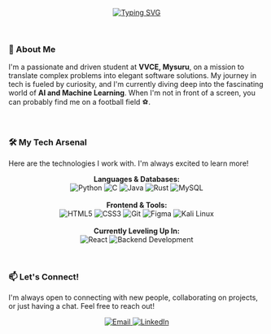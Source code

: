 <p align="center">
  <a href="https://git.io/typing-svg">
    <img src="https://readme-typing-svg.demolab.com?font=Fira+Code&weight=600&size=25&pause=1000&color=00BFFF&center=true&vCenter=true&width=435&lines=Hello%2C+I'm+Hemanth+Kumar+M.;A+Student+%26+Aspiring+Developer;Constantly+Learning+and+Building;Exploring+the+World+of+AI+%26+ML" alt="Typing SVG" />
  </a>
</p>

<br>

### 👋 About Me

I'm a passionate and driven student at **VVCE, Mysuru**, on a mission to translate complex problems into elegant software solutions. My journey in tech is fueled by curiosity, and I'm currently diving deep into the fascinating world of **AI and Machine Learning**. When I'm not in front of a screen, you can probably find me on a football field ⚽.

<br>

### 🛠️ My Tech Arsenal

Here are the technologies I work with. I'm always excited to learn more!

<p align="center">
  <strong>Languages & Databases:</strong><br>
  <img src="https://img.shields.io/badge/Python-3776AB?style=for-the-badge&logo=python&logoColor=white" alt="Python">
  <img src="https://img.shields.io/badge/C-A8B9CC?style=for-the-badge&logo=c&logoColor=white" alt="C">
  <img src="https://img.shields.io/badge/Java-ED8B00?style=for-the-badge&logo=openjdk&logoColor=white" alt="Java">
  <img src="https://img.shields.io/badge/Rust-000000?style=for-the-badge&logo=rust&logoColor=white" alt="Rust">
  <img src="https://img.shields.io/badge/MySQL-4479A1?style=for-the-badge&logo=mysql&logoColor=white" alt="MySQL">
  <br><br>
  <strong>Frontend & Tools:</strong><br>
  <img src="https://img.shields.io/badge/HTML5-E34F26?style=for-the-badge&logo=html5&logoColor=white" alt="HTML5">
  <img src="https://img.shields.io/badge/CSS3-1572B6?style=for-the-badge&logo=css3&logoColor=white" alt="CSS3">
  <img src="https://img.shields.io/badge/Git-F05032?style=for-the-badge&logo=git&logoColor=white" alt="Git">
  <img src="https://img.shields.io/badge/Figma-F24E1E?style=for-the-badge&logo=figma&logoColor=white" alt="Figma">
  <img src="https://img.shields.io/badge/Kali_Linux-557C94?style=for-the-badge&logo=kalilinux&logoColor=white" alt="Kali Linux">
  <br><br>
  <strong>Currently Leveling Up In:</strong><br>
  <img src="https://img.shields.io/badge/React-20232A?style=for-the-badge&logo=react&logoColor=61DAFB" alt="React">
  <img src="https://img.shields.io/badge/Backend_Development-000000?style=for-the-badge&logo=serverless&logoColor=white" alt="Backend Development">
</p>

<br>



### 📫 Let's Connect!

I'm always open to connecting with new people, collaborating on projects, or just having a chat. Feel free to reach out!

<p align="center">
  <a href="mailto:dev.hemanth.ac@gmail.com">
    <img src="https://img.shields.io/badge/Gmail-D14836?style=for-the-badge&logo=gmail&logoColor=white" alt="Email">
  </a>
  <a href="YOUR-LINKEDIN-PROFILE-URL" target="_blank">
    <img src="https://img.shields.io/badge/LinkedIn-0A66C2?style=for-the-badge&logo=linkedin&logoColor=white" alt="LinkedIn">
  </a>
</p>


